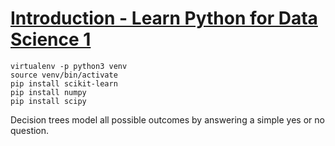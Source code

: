 # [Introduction - Learn Python for Data Science 1](https://www.youtube.com/watch?v=T5pRlIbr6gg)

```
virtualenv -p python3 venv
source venv/bin/activate
pip install scikit-learn
pip install numpy
pip install scipy
```

Decision trees model all possible outcomes by answering a simple
yes or no question.

